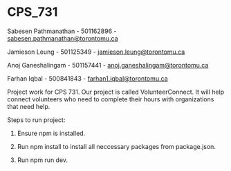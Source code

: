 # CPS_731
Sabesen Pathmanathan - 501162896 - sabesen.pathmanathan@torontomu.ca

Jamieson Leung - 501125349 - jamieson.leung@torontomu.ca 

Anoj Ganeshalingam - 501157441 - anoj.ganeshalingam@torontomu.ca

Farhan Iqbal - 500841843 - farhan1.iqbal@torontomu.ca


Project work for CPS 731.
Our project is called VolunteerConnect. It will help connect volunteers who need to complete their hours with organizations that need help. 

Steps to run project:

1. Ensure npm is installed.

2. Run npm install to install all neccessary packages from package.json.

3. Run npm run dev. 

